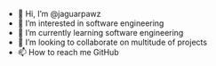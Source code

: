 - 👋 Hi, I’m @jaguarpawz
- 👀 I’m interested in software engineering 
- 🌱 I’m currently learning software engineering 
- 💞️ I’m looking to collaborate on multitude of projects
- 📫 How to reach me GitHub 

<!---
jaguarpawz/jaguarpawz is a ✨ special ✨ repository because its `README.md` (this file) appears on your GitHub profile.
You can click the Preview link to take a look at your changes.
--->
